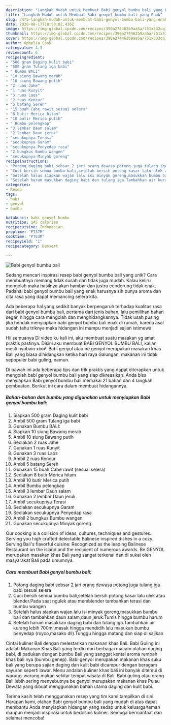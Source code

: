 ```yaml
---
description: "Langkah Mudah untuk Membuat Babi genyol bumbu bali yang Enak"
title: "Langkah Mudah untuk Membuat Babi genyol bumbu bali yang Enak"
slug: 3475-langkah-mudah-untuk-membuat-babi-genyol-bumbu-bali-yang-enak
date: 2020-08-17T18:50:02.436Z
image: https://img-global.cpcdn.com/recipes/390a274462b9aa5a/751x532cq70/babi-genyol-bumbu-bali-foto-resep-utama.jpg
thumbnail: https://img-global.cpcdn.com/recipes/390a274462b9aa5a/751x532cq70/babi-genyol-bumbu-bali-foto-resep-utama.jpg
cover: https://img-global.cpcdn.com/recipes/390a274462b9aa5a/751x532cq70/babi-genyol-bumbu-bali-foto-resep-utama.jpg
author: Ophelia Cook
ratingvalue: 4.3
reviewcount: 6
recipeingredient:
- "500 gram Daging kulit babi"
- "500 gram Tulang iga babi"
- " Bumbu BALI"
- "10 siung Bawang merah"
- "10 siung Bawang putih"
- "2 ruas Jahe"
- "1 ruas Kunyit"
- "3 ruas Laos"
- "2 ruas Kencur"
- "5 batang Sereh"
- "15 buah Cabe rawit sesuai selera"
- "8 butir Merica hitam"
- "10 butir Merica putih"
- " Bumbu pelengkap"
- "3 lembar Daun salam"
- "2 lembar Daun jeruk"
- "secukupnya Terasi"
- "secukupnya Garam"
- "secukupnya Penyedap rasa"
- "2 bungkus Bumbu wangen"
- "secukupnya Minyak goreng"
recipeinstructions:
- "Potong daging babi sebsar 2 jari orang dewasa potong juga tulang iga babi sesuai selera"
- "Cuci bersih semua bumbu bali,setelah bersih potong kasar lalu ulek atau blender.Pada saat ngulek atau memblender tambahkan terasi dan bumbu wangen"
- "Setelah halus siapkan wajan lalu isi minyak goreng,masukkan bumbu bali dan tambahkan daun salam,daun jeruk.Tumis hingga bumbu harum"
- "Setelah harum masukkan daging babi dan tulang iga.Tambahkan air kurang lebih 700ml,masak hingga mendidih lalu masukan bumbu penyedap (royco,masako dll).Tunggu hingga matang dan siap di sajikan"
categories:
- Resep
tags:
- babi
- genyol
- bumbu

katakunci: babi genyol bumbu 
nutrition: 145 calories
recipecuisine: Indonesian
preptime: "PT37M"
cooktime: "PT53M"
recipeyield: "1"
recipecategory: Dessert

---
```



![Babi genyol bumbu bali](https://img-global.cpcdn.com/recipes/390a274462b9aa5a/751x532cq70/babi-genyol-bumbu-bali-foto-resep-utama.jpg)

Sedang mencari inspirasi resep babi genyol bumbu bali yang unik? Cara membuatnya memang tidak susah dan tidak juga mudah. Kalau keliru mengolah maka hasilnya akan hambar dan justru cenderung tidak enak. Padahal babi genyol bumbu bali yang enak harusnya sih punya aroma dan cita rasa yang dapat memancing selera kita.

Ada beberapa hal yang sedikit banyak berpengaruh terhadap kualitas rasa dari babi genyol bumbu bali, pertama dari jenis bahan, lalu pemilihan bahan segar, hingga cara mengolah dan menghidangkannya. Tidak usah pusing jika hendak menyiapkan babi genyol bumbu bali enak di rumah, karena asal sudah tahu triknya maka hidangan ini mampu menjadi sajian istimewa.

Hii semuanya Di video ku kali ini, aku membuat suatu masakan yg amat praktis pastinya. Disini aku membuat BABI GENYOL BUMBU BALI, kalian mesti nyobain xixi💕. Babi genyol atau be genyol merupakan masakan khas Bali yang biasa dihidangkan ketika hari raya Galungan, makanan ini tidak sepopuler babi guling, namun.


Di bawah ini ada beberapa tips dan trik praktis yang dapat diterapkan untuk mengolah babi genyol bumbu bali yang siap dikreasikan. Anda bisa menyiapkan Babi genyol bumbu bali memakai 21 bahan dan 4 langkah pembuatan. Berikut ini cara dalam membuat hidangannya.

<!--inarticleads1-->

##### Bahan-bahan dan bumbu yang digunakan untuk menyiapkan Babi genyol bumbu bali:

1. Siapkan 500 gram Daging kulit babi
1. Ambil 500 gram Tulang iga babi
1. Gunakan  Bumbu BALI:
1. Siapkan 10 siung Bawang merah
1. Ambil 10 siung Bawang putih
1. Sediakan 2 ruas Jahe
1. Gunakan 1 ruas Kunyit
1. Gunakan 3 ruas Laos
1. Ambil 2 ruas Kencur
1. Ambil 5 batang Sereh
1. Gunakan 15 buah Cabe rawit (sesuai selera)
1. Sediakan 8 butir Merica hitam
1. Ambil 10 butir Merica putih
1. Ambil  Bumbu pelengkap
1. Ambil 3 lembar Daun salam
1. Gunakan 2 lembar Daun jeruk
1. Ambil secukupnya Terasi
1. Sediakan secukupnya Garam
1. Sediakan secukupnya Penyedap rasa
1. Ambil 2 bungkus Bumbu wangen
1. Gunakan secukupnya Minyak goreng


Our cooking is a collision of ideas, cultures, techniques and gestures. Serving you high crafted delectable Balinese inspired dishes in a cozy. Serving Bali&#39;s flavorful cuisine: Recognized as the leading Balinese Restaurant on the island and the recipient of numerous awards. Be GENYOL merupakan masakan khas Bali yang sangat terkenal dan di sukai oleh masyarakat Bali pada umumnya. 

<!--inarticleads2-->

##### Cara membuat Babi genyol bumbu bali:

1. Potong daging babi sebsar 2 jari orang dewasa potong juga tulang iga babi sesuai selera
1. Cuci bersih semua bumbu bali,setelah bersih potong kasar lalu ulek atau blender.Pada saat ngulek atau memblender tambahkan terasi dan bumbu wangen
1. Setelah halus siapkan wajan lalu isi minyak goreng,masukkan bumbu bali dan tambahkan daun salam,daun jeruk.Tumis hingga bumbu harum
1. Setelah harum masukkan daging babi dan tulang iga.Tambahkan air kurang lebih 700ml,masak hingga mendidih lalu masukan bumbu penyedap (royco,masako dll).Tunggu hingga matang dan siap di sajikan


Cintai kuliner Bali dengan melestarikan makanan khas Bali. Babi Guling ini adalah Makanan Khas Bali yang terdiri dari berbagai macam olahan daging babi, di padukan dengan bumbu Bali yang sanggat kental aroma rempah khas bali nya (bumbu genep). Babi genyol merupakan makanan khas suku bali yang berupa sajian daging dan kulit babi dicampur dengan beragam sayuran seperti lawar. Menu andalan kuliner khas bali ini banyak ditemui di warung-warung makan sekitar tempat wisata di Bali. Babi guling atau orang Bali lebih sering menyebutnya be genyol merupakan makanan khas Pulau Dewata yang dibuat menggunakan bahan utama daging dan kulit babi. 

Terima kasih telah menggunakan resep yang tim kami tampilkan di sini. Harapan kami, olahan Babi genyol bumbu bali yang mudah di atas dapat membantu Anda menyiapkan hidangan yang sedap untuk keluarga/teman maupun menjadi inspirasi untuk berbisnis kuliner. Semoga bermanfaat dan selamat mencoba!
